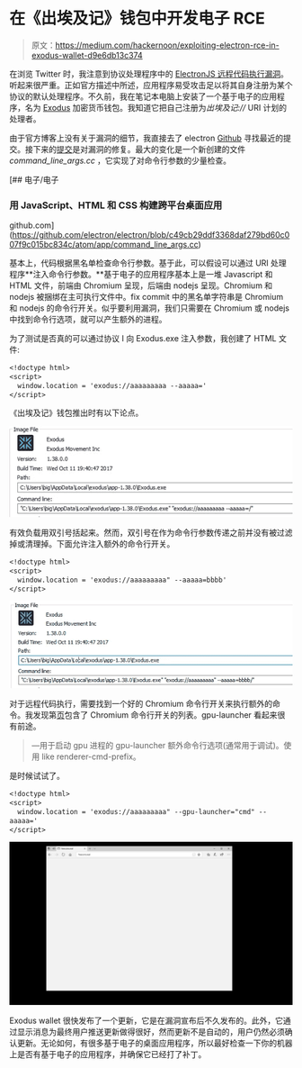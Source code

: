 # 在《出埃及记》钱包中开发电子 RCE

> 原文：<https://medium.com/hackernoon/exploiting-electron-rce-in-exodus-wallet-d9e6db13c374>

在浏览 Twitter 时，我注意到协议处理程序中的 [ElectronJS 远程代码执行漏洞](https://electronjs.org/blog/protocol-handler-fix)。听起来很严重。正如官方描述中所述，应用程序易受攻击足以将其自身注册为某个协议的默认处理程序。不久前，我在笔记本电脑上安装了一个基于电子的应用程序，名为 [Exodus](https://www.exodus.io/) 加密货币钱包。我知道它把自己注册为*出埃及记://* URI 计划的处理者。

由于官方博客上没有关于漏洞的细节，我直接去了 electron [Github](https://github.com/electron/electron) 寻找最近的提交。接下来的[提交](https://github.com/electron/electron/commit/c49cb29ddf3368daf279bd60c007f9c015bc834c)是对漏洞的修复。最大的变化是一个新创建的文件 *command_line_args.cc* ，它实现了对命令行参数的少量检查。

[](https://github.com/electron/electron/blob/c49cb29ddf3368daf279bd60c007f9c015bc834c/atom/app/command_line_args.cc) [## 电子/电子

### 用 JavaScript、HTML 和 CSS 构建跨平台桌面应用

github.com](https://github.com/electron/electron/blob/c49cb29ddf3368daf279bd60c007f9c015bc834c/atom/app/command_line_args.cc) 

基本上，代码根据黑名单检查命令行参数。基于此，可以假设可以通过 URI 处理程序**注入命令行参数。**基于电子的应用程序基本上是一堆 Javascript 和 HTML 文件，前端由 Chromium 呈现，后端由 nodejs 呈现。Chromium 和 nodejs 被捆绑在主可执行文件中。fix commit 中的黑名单字符串是 Chromium 和 nodejs 的命令行开关。似乎要利用漏洞，我们只需要在 Chromium 或 nodejs 中找到命令行选项，就可以产生额外的进程。

为了测试是否真的可以通过协议 I 向 Exodus.exe 注入参数，我创建了 HTML 文件:

```
<!doctype html>
<script>
  window.location = 'exodus://aaaaaaaaa --aaaaa='
</script>
```

《出埃及记》钱包推出时有以下论点。

![](img/e08afdcfce12ed0034c7db7a0cb5a4a4.png)

有效负载用双引号括起来。然而，双引号在作为命令行参数传递之前并没有被过滤掉或清理掉。下面允许注入额外的命令行开关。

```
<!doctype html>
<script>
  window.location = 'exodus://aaaaaaaaa" --aaaaa=bbbb'
</script>
```

![](img/3306f39e3e7a90810e4d424b581ebcdd.png)

对于远程代码执行，需要找到一个好的 Chromium 命令行开关来执行额外的命令。我发现第[页](https://peter.sh/experiments/chromium-command-line-switches/)包含了 Chromium 命令行开关的列表。gpu-launcher 看起来很有前途。

> —用于启动 gpu 进程的 gpu-launcher 额外命令行选项(通常用于调试)。使用 like renderer-cmd-prefix。

是时候试试了。

```
<!doctype html>
<script>
  window.location = 'exodus://aaaaaaaaa" --gpu-launcher="cmd" --aaaaa='
</script>
```

![](img/3644455970b4340c20266edb90ab3238.png)

Exodus wallet 很快发布了一个更新，它是在漏洞宣布后不久发布的。此外，它通过显示消息为最终用户推送更新做得很好，然而更新不是自动的，用户仍然必须确认更新。无论如何，有很多基于电子的桌面应用程序，所以最好检查一下你的机器上是否有基于电子的应用程序，并确保它已经打了补丁。
